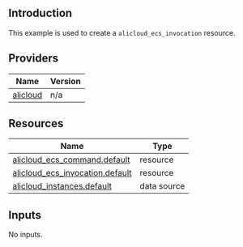 <!-- BEGIN_TF_DOCS -->
## Introduction

This example is used to create a `alicloud_ecs_invocation` resource.

## Providers

| Name | Version |
|------|---------|
| <a name="provider_alicloud"></a> [alicloud](#provider\_alicloud) | n/a |

## Resources

| Name | Type |
|------|------|
| [alicloud_ecs_command.default](https://registry.terraform.io/providers/aliyun/alicloud/latest/docs/resources/ecs_command) | resource |
| [alicloud_ecs_invocation.default](https://registry.terraform.io/providers/aliyun/alicloud/latest/docs/resources/ecs_invocation) | resource |
| [alicloud_instances.default](https://registry.terraform.io/providers/aliyun/alicloud/latest/docs/data-sources/instances) | data source |

## Inputs

No inputs.
<!-- END_TF_DOCS -->    